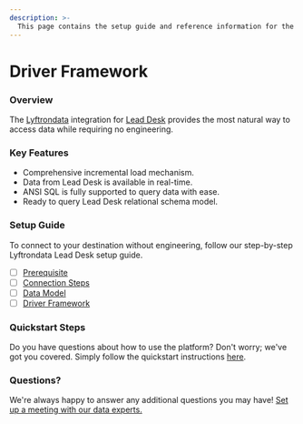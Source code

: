 ```yaml
---
description: >-
  This page contains the setup guide and reference information for the Lead Desk source connector.
---
```


# Driver Framework

### Overview

The [Lyftrondata](https://www.lyftrondata.com/) integration for [Lead Desk](None) provides the most natural way to access data while requiring no engineering.

### Key Features

* Comprehensive incremental load mechanism.
* Data from Lead Desk is available in real-time.&#x20;
* ANSI SQL is fully supported to query data with ease.
* Ready to query Lead Desk relational schema model.

### Setup Guide

To connect to your destination without engineering, follow our step-by-step Lyftrondata Lead Desk setup guide.

* [ ] [Prerequisite](../prerequisite.md)
* [ ] [Connection Steps](../connection-steps.md)
* [ ] [Data Model](../data-model/erd.md)
* [ ] [Driver Framework](../driver-framework/)

### Quickstart Steps

Do you have questions about how to use the platform? Don't worry; we've got you covered. Simply follow the quickstart instructions [here](../driver-framework/README.md).

### Questions? <a href="#questions" id="questions"></a>

We're always happy to answer any additional questions you may have! [Set up a meeting with our data experts.](https://www.lyftrondata.com/book-a-meeting/)


